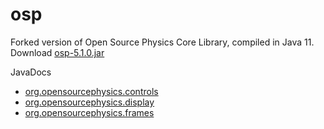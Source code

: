 osp
===

Forked version of Open Source Physics Core Library, compiled in Java 11. Download [osp-5.1.0.jar](https://github.com/kjergens/osp-5.1.0/raw/master/jars/osp-5.1.0.jar)

JavaDocs
* [org.opensourcephysics.controls](https://kjergens.github.io/osp-5.1.0/out/html/controls/index.html)
* [org.opensourcephysics.display](https://kjergens.github.io/osp-5.1.0/out/html/display/index.html)
* [org.opensourcephysics.frames](https://kjergens.github.io/osp-5.1.0/out/html/index.html?org/opensourcephysics/frames/package-summary.html)

